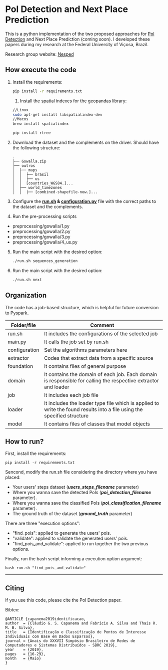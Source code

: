 # PoI Detection and Next Place Prediction

This is a python implementation of the two proposed approaches for [PoI Detection](http://sbrc2019.sbc.org.br/wp-content/uploads/2019/05/sbrc2019.pdf) and Next Place Prediction (coming soon). I developed these papers during my research at the Federal University of Viçosa, Brazil.

Research group website: [Nesped](http://www.nesped.caf.ufv.br/)

## How execute the code

1. Install the requirements:

    ```bash
    pip install -r requirements.txt
    ```
   1. Install the spatial indexes for the geopandas library:
   
    ```bash
   //Linux
    sudo apt-get install libspatialindex-dev
   //Macos
   brew install spatialindex
    ```
    
    ```bash
    pip install rtree
    ```
2. Download the dataset and the complements on the driver. Should have the following structure:

    ```
    .
    ├── Gowalla.zip
    ├── outros
    │  ├── maps
    │  │  ├── brasil
    │  │  ├── us
    │  │  [countries_WGS84.]...
    │  ├── world_timezones
    │  │  ├── [combined-shapefile-now.]...

3. Configure the **[run.sh](run.sh) & [configuration.py](preprocessing%2Fgowalla%2Fconfiguration.py)**  file with the correct paths to the dataset and the complements.  
4. Run the pre-processing scripts
- preprocessing/gowalla/1.py
- preprocessing/gowalla/2.py
- preprocessing/gowalla/3.py
- preprocessing/gowalla/4_us.py

5. Run the main script with the desired option:
    ```bash
    ./run.sh sequences_generation
    ```
   
6. Run the main script with the desired option:
    ```bash
    ./run.sh next
    ```

## Organization

The code has a job-based structure, which is helpful for future conversion to Pyspark.

| Folder/file | Comment |
| ------ | ------ |
| run.sh | It includes the configurations of the selected job |
| main.py | It calls the job set by run.sh |
| configuration | Set the algorithms parameters here |
| extractor | Codes that extract data from a specific source |
| foundation | It contains files of general purpose |
| domain | It contains the domain of each job. Each domain is responsible for calling the respective extractor and loader |
| job | It includes each job file |
| loader | It includes the loader type file which is applied to write the found results into a file using the specified structure |
| model | It contains files of classes that model objects |

## How to run?

First, install the requirements:

    pip install -r requirements.txt

Sencond, modify the run.sh file considering the directory where you have placed:

 - Your users' steps dataset (***users_steps_filename*** parameter)
 - Where you wanna save the detected PoIs (***poi_detection_filename*** parameter).
 - Where you wanna save the classified PoIs (***poi_classification_filename*** parameter).
 - The ground truth of the dataset (***ground_truth*** parameter)

There are three "execution options": 
 - "find_pois": applied to generate the users' pois.
 - "validate": applied to validate the generated users' pois.
 - "find_pois_and_validate": applied to run together the two previous options.

Finally, run the bash script informing a execution option argument:

    bash run.sh "find_pois_and_validate"

    
---

## Citing

If you use this code, please cite the PoI Detection paper.

Bibtex:

    @ARTICLE {capanema2019identificacao,
    author  = {Cláudio G. S. Capanema and Fabrício A. Silva and Thais R. M. B. Silva},
    title   = {Identificação e Classificação de Pontos de Interesse Individuais com Base em Dados Esparsos},
    journal = {Anais do XXXVII Simpósio Brasileiro de Redes de Computadores e Sistemas Distribuídos - SBRC 2019},
    year    = {2019},
    pages   = {16-29},
    month   = {Maio}
    }



